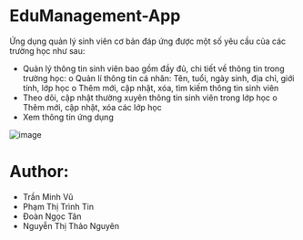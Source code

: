 # EduManagement-App
Ứng dụng quản lý sinh viên cơ bản đáp ứng được một số yêu cầu của các trường học như sau:
-	Quản lý thông tin sinh viên bao gồm đầy đủ, chi tiết về thông tin trong trường học:
  o	Quản lí thông tin cá nhân: Tên, tuổi, ngày sinh, địa chỉ, giới tính, lớp học
  o	Thêm mới, cập nhật, xóa, tìm kiếm thông tin sinh viên
-	Theo dõi, cập nhật thường xuyên thông tin sinh viên trong lớp học 
  o	Thêm mới, cập nhật, xóa các lớp học
-	Xem thông tin ứng dụng


![image](https://user-images.githubusercontent.com/68320513/148233772-1f4deedd-8637-4bea-9322-b377b14cb6bb.png)

# Author: 
-	Trần Minh Vũ 
-	Phạm Thị Trình Tin 
-	Đoàn Ngọc Tân 
-	Nguyễn Thị Thảo Nguyên
